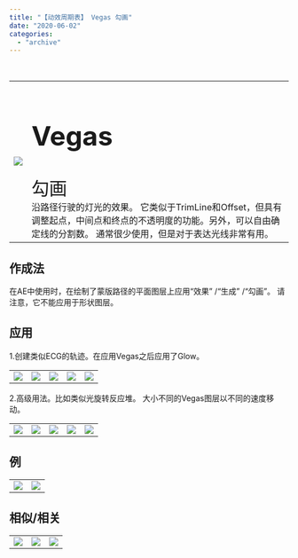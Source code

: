 ```yaml
---
title: "【动效周期表】 Vegas 勾画"
date: "2020-06-02"
categories: 
  - "archive"
---
```


 

<table style="border-collapse: collapse;"><tbody class="table1"><tr><td><img src="https://mir.yuelili.com/user/AE/mg/foxcodex/Vegas.gif"></td><td><h2 style="font-size: 36pt;">Vegas</h2><div></div><span style="font-size: 24pt;">勾画</span><div></div>沿路径行驶的灯光的效果。 它类似于TrimLine和Offset，但具有调整起点，中间点和终点的不透明度的功能。另外，可以自由确定线的分割数。 通常很少使用，但是对于表达光线非常有用。</td></tr></tbody></table>

## 作成法

在AE中使用时，在绘制了蒙版路径的平面图层上应用“效果” /“生成” /“勾画”。 请注意，它不能应用于形状图层。

## 应用

1.创建类似ECG的轨迹。在应用Vegas之后应用了Glow。

<table style="border-collapse: collapse;"><tbody class="table1"><tr><td><a href="https://yuelili.com/archive/vegas/"><img src="https://mir.yuelili.com/user/AE/mg/foxcodex/Vegas.gif"></a></td><td><img class="plus" src="https://mir.yuelili.com/user/AE/mg/foxcodex/plus.png"></td><td><a href="https://yuelili.com/archive/glow/"><img src="https://mir.yuelili.com/user/AE/mg/foxcodex/Glow.gif"></a></td><td><img class="plus" src="https://mir.yuelili.com/user/AE/mg/foxcodex/tri.png"></td><td><img src="https://mir.yuelili.com/user/AE/mg/foxcodex/Vegas-Ex001.gif"></td></tr></tbody></table>

2.高级用法。比如类似光旋转反应堆。 大小不同的Vegas图层以不同的速度移动。

<table style="border-collapse: collapse;"><tbody class="table1"><tr><td><a href="https://yuelili.com/archive/vegas/"><img src="https://mir.yuelili.com/user/AE/mg/foxcodex/Vegas.gif"></a></td><td><img class="plus" src="https://mir.yuelili.com/user/AE/mg/foxcodex/plus.png"></td><td><a href="https://yuelili.com/archive/scale/"><img src="https://mir.yuelili.com/user/AE/mg/foxcodex/Scale.gif"></a></td><td><img class="plus" src="https://mir.yuelili.com/user/AE/mg/foxcodex/tri.png"></td><td><img src="https://mir.yuelili.com/user/AE/mg/foxcodex/Vegas-Ex002.gif"></td></tr></tbody></table>

## 例

<table style="border-collapse: collapse;"><tbody class="table1"><tr><td><img src="https://mir.yuelili.com/user/AE/mg/foxcodex/Vegas-Ex001.gif"></td><td><img src="https://mir.yuelili.com/user/AE/mg/foxcodex/Vegas-Ex002.gif"></td></tr></tbody></table>

## 相似/相关

<table><tbody class="table1"><tr><td><a href="https://yuelili.com/archive/glow/"><img src="https://mir.yuelili.com/user/AE/mg/foxcodex/Glow.gif"></a></td><td><a href="https://yuelili.com/archive/trimline/"><img src="https://mir.yuelili.com/user/AE/mg/foxcodex/TrimLine.gif"></a></td><td><a href="https://yuelili.com/archive/offset/"><img src="https://mir.yuelili.com/user/AE/mg/foxcodex/Offset.gif"></a></td></tr></tbody></table>
